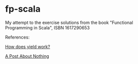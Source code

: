 # fp-scala
My attempt to the exercise solutions from the book "Functional Programming in Scala", ISBN 1617290653

References:

[How does yield work?](http://docs.scala-lang.org/tutorials/FAQ/yield.html)

[A Post About Nothing](http://oldfashionedsoftware.com/2008/08/20/a-post-about-nothing/)
